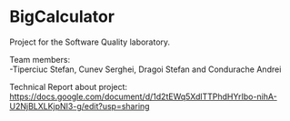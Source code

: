 # BigCalculator

Project for the Software Quality laboratory.

Team members:  
-Tiperciuc Stefan, Cunev Serghei, Dragoi Stefan and Condurache Andrei

Technical Report about project: https://docs.google.com/document/d/1d2tEWq5XdlTTPhdHYrIbo-nihA-U2NjBLXLKjpNI3-g/edit?usp=sharing
